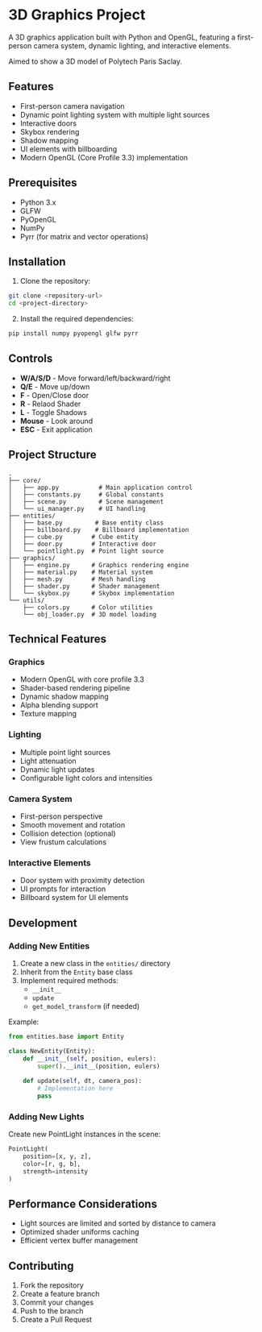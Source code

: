 # 3D Graphics Project

A 3D graphics application built with Python and OpenGL, featuring a first-person camera system, dynamic lighting, and interactive elements.

Aimed to show a 3D model of Polytech Paris Saclay.

## Features

- First-person camera navigation
- Dynamic point lighting system with multiple light sources
- Interactive doors
- Skybox rendering
- Shadow mapping
- UI elements with billboarding
- Modern OpenGL (Core Profile 3.3) implementation

## Prerequisites

- Python 3.x
- GLFW
- PyOpenGL
- NumPy
- Pyrr (for matrix and vector operations)

## Installation

1. Clone the repository:
```bash
git clone <repository-url>
cd <project-directory>
```

2. Install the required dependencies:
```bash
pip install numpy pyopengl glfw pyrr
```

## Controls

- **W/A/S/D** - Move forward/left/backward/right
- **Q/E** - Move up/down
- **F** - Open/Close door
- **R** - Relaod Shader
- **L** - Toggle Shadows
- **Mouse** - Look around
- **ESC** - Exit application

## Project Structure

```
.
├── core/
│   ├── app.py           # Main application control
│   ├── constants.py     # Global constants
│   ├── scene.py         # Scene management
│   └── ui_manager.py    # UI handling
├── entities/
│   ├── base.py         # Base entity class
│   ├── billboard.py    # Billboard implementation
│   ├── cube.py        # Cube entity
│   ├── door.py        # Interactive door
│   └── pointlight.py  # Point light source
├── graphics/
│   ├── engine.py      # Graphics rendering engine
│   ├── material.py    # Material system
│   ├── mesh.py        # Mesh handling
│   ├── shader.py      # Shader management
│   └── skybox.py      # Skybox implementation
└── utils/
    ├── colors.py      # Color utilities
    └── obj_loader.py  # 3D model loading

```

## Technical Features

### Graphics
- Modern OpenGL with core profile 3.3
- Shader-based rendering pipeline
- Dynamic shadow mapping
- Alpha blending support
- Texture mapping

### Lighting
- Multiple point light sources
- Light attenuation
- Dynamic light updates
- Configurable light colors and intensities

### Camera System
- First-person perspective
- Smooth movement and rotation
- Collision detection (optional)
- View frustum calculations

### Interactive Elements
- Door system with proximity detection
- UI prompts for interaction
- Billboard system for UI elements

## Development

### Adding New Entities

1. Create a new class in the `entities/` directory
2. Inherit from the `Entity` base class
3. Implement required methods:
   - `__init__`
   - `update`
   - `get_model_transform` (if needed)

Example:
```python
from entities.base import Entity

class NewEntity(Entity):
    def __init__(self, position, eulers):
        super().__init__(position, eulers)
        
    def update(self, dt, camera_pos):
        # Implementation here
        pass
```

### Adding New Lights

Create new PointLight instances in the scene:
```python
PointLight(
    position=[x, y, z],
    color=[r, g, b],
    strength=intensity
)
```

## Performance Considerations

- Light sources are limited and sorted by distance to camera
- Optimized shader uniforms caching
- Efficient vertex buffer management

## Contributing

1. Fork the repository
2. Create a feature branch
3. Commit your changes
4. Push to the branch
5. Create a Pull Request

